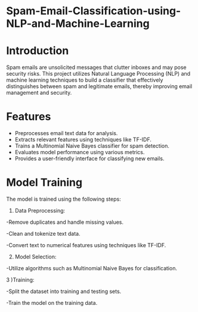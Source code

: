 # Spam-Email-Classification-using-NLP-and-Machine-Learning
# Introduction
Spam emails are unsolicited messages that clutter inboxes and may pose security risks. This project utilizes Natural Language Processing (NLP) and machine learning techniques to build a classifier that effectively distinguishes between spam and legitimate emails, thereby improving email management and security.
# Features
- Preprocesses email text data for analysis.
- Extracts relevant features using techniques like TF-IDF.
- Trains a Multinomial Naive Bayes classifier for spam detection.
- Evaluates model performance using various metrics.
- Provides a user-friendly interface for classifying new emails.
# Model Training
The model is trained using the following steps:

1) Data Preprocessing:

-Remove duplicates and handle missing values.

-Clean and tokenize text data.

-Convert text to numerical features using techniques like TF-IDF.

2) Model Selection:

-Utilize algorithms such as Multinomial Naive Bayes for classification.

3 )Training:

-Split the dataset into training and testing sets.

-Train the model on the training data.
